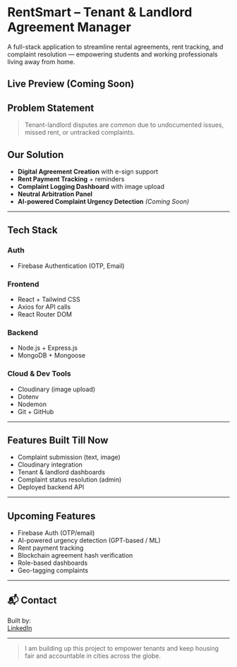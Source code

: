 # RentSmart – Tenant & Landlord Agreement Manager

A full-stack application to streamline rental agreements, rent tracking, and complaint resolution — empowering students and working professionals living away from home.

## Live Preview (Coming Soon)


##  Problem Statement
> Tenant-landlord disputes are common due to undocumented issues, missed rent, or untracked complaints.

##  Our Solution

-  **Digital Agreement Creation** with e-sign support
-  **Rent Payment Tracking** + reminders
-  **Complaint Logging Dashboard** with image upload
-  **Neutral Arbitration Panel**
-  **AI-powered Complaint Urgency Detection** *(Coming Soon)*

---

##  Tech Stack

###  Auth
- Firebase Authentication (OTP, Email)

### Frontend
- React + Tailwind CSS
- Axios for API calls
- React Router DOM

### Backend
- Node.js + Express.js
- MongoDB + Mongoose

### Cloud & Dev Tools
- Cloudinary (image upload)
- Dotenv
- Nodemon
- Git + GitHub

---

## Features Built Till Now

-  Complaint submission (text, image)
-  Cloudinary integration
-  Tenant & landlord dashboards
-  Complaint status resolution (admin)
-  Deployed backend API

---

##  Upcoming Features

-  Firebase Auth (OTP/email)
-  AI-powered urgency detection (GPT-based / ML)
-  Rent payment tracking
-  Blockchain agreement hash verification
-  Role-based dashboards
-  Geo-tagging complaints

---

## 📬 Contact

Built by:   
[LinkedIn](https://linkedin.com/in/adityakumar393)

---

> I am building up this project to empower tenants and keep housing fair and accountable in cities across the globe.
